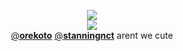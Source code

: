 <div align="center">

![](https://komarev.com/ghpvc/?username=yaoidemon&label=hi+friends&style=flat&color=c57a7f&base=4000&abbreviated=true)  
![](https://files.catbox.moe/x5frvb.png)  
[@**orekoto**](https://github.com/orekoto) [@**stanningnct**](https://github.com/stanningnct) arent we cute
